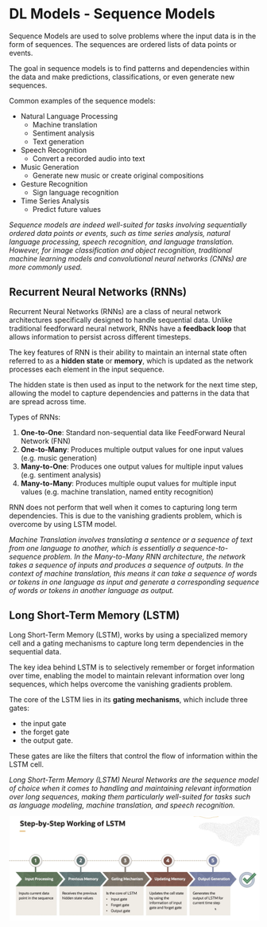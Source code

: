 # DL Models - Sequence Models

Sequence Models are used to solve problems where the input data is in the form of sequences. The sequences are ordered lists of data points or events.

The goal in sequence models is to find patterns and dependencies within the data and make predictions, classifications, or even generate new sequences.

Common examples of the sequence models:
- Natural Language Processing
    - Machine translation
    - Sentiment analysis
    - Text generation
- Speech Recognition
    - Convert a recorded audio into text
- Music Generation
    - Generate new music or create original compositions
- Gesture Recognition
    - Sign language recognition
- Time Series Analysis
    - Predict future values

*Sequence models are indeed well-suited for tasks involving sequentially ordered data points or events, such as time series analysis, natural language processing, speech recognition, and language translation. However, for image classification and object recognition, traditional machine learning models and convolutional neural networks (CNNs) are more commonly used.*

## Recurrent Neural Networks (RNNs)

Recurrent Neural Networks (RNNs) are a class of neural network architectures specifically designed to handle sequential data. Unlike traditional feedforward neural network, RNNs have a **feedback loop** that allows information to persist across different timesteps. 

The key features of RNN is their ability to maintain an internal state often referred to as a **hidden state** or **memory**, which is updated as the network processes each element in the input sequence. 

The hidden state is then used as input to the network for the next time step, allowing the model to capture dependencies and patterns in the data that are spread across time. 

Types of RNNs:
1. **One-to-One**: Standard non-sequential data like FeedForward Neural Network (FNN)
2. **One-to-Many**: Produces multiple output values for one input values (e.g. music generation)
3. **Many-to-One**: Produces one output values for multiple input values (e.g. sentiment analysis)
4. **Many-to-Many**: Produces multiple ouput values for multiple input values (e.g. machine translation, named entity recognition)

RNN does not perform that well when it comes to capturing long term dependencies. This is due to the vanishing gradients problem, which is overcome by using LSTM model. 

*Machine Translation involves translating a sentence or a sequence of text from one language to another, which is essentially a sequence-to-sequence problem. In the Many-to-Many RNN architecture, the network takes a sequence of inputs and produces a sequence of outputs. In the context of machine translation, this means it can take a sequence of words or tokens in one language as input and generate a corresponding sequence of words or tokens in another language as output.*

## Long Short-Term Memory (LSTM) 

Long Short-Term Memory (LSTM), works by using a specialized memory cell and a gating mechanisms to capture long term dependencies in the sequential data.

The key idea behind LSTM is to selectively remember or forget information over time, enabling the model to maintain relevant information over long sequences, which helps overcome the vanishing gradients problem.

The core of the LSTM lies in its **gating mechanisms**, which include three gates:
- the input gate
- the forget gate
- the output gate. 

These gates are like the filters that control the flow of information within the LSTM cell.

*Long Short-Term Memory (LSTM) Neural Networks are the sequence model of choice when it comes to handling and maintaining relevant information over long sequences, making them particularly well-suited for tasks such as language modeling, machine translation, and speech recognition.*

![LSTM](../images/lstm.png)